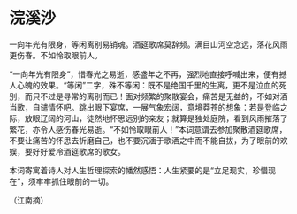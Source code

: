 # 浣溪沙

一向年光有限身，等闲离别易销魂。酒筵歌席莫辞频。满目山河空念远，落花风雨更伤春。不如怜取眼前人。

“一向年光有限身”，惜春光之易逝，感盛年之不再，强烈地直接呼喊出来，便有撼人心魄的效果。“等闲”二字，殊不等闲：既不是绝国千里的生离，更不是泣血的死别，而只不过是寻常的离别而已！面对频繁的聚散宴会，痛苦是无益的，不如对酒当歌，自谴情怀吧。跳出眼下宴席，一展气象宏阔，意境莽苍的想象：若是登临之际，放眼辽阔的河山，徒然地怀思远别的亲友；就算是独处庭院，看到风雨摧落了繁花，亦令人感伤春光易逝。“不如怜取眼前人！”本词意谓去参加聚散酒筵歌席，不要让痛苦的怀思去折磨自己，也不要沉湎于歌酒之中而不能自拔，为了眼前的欢娱，要好好爱冷酒筵歌席的歌女。

本词寄寓着诗人对人生哲理探索的幡然感悟：人生紧要的是“立足现实，珍惜现在”，须牢牢抓住眼前的一切。

（江南摘）